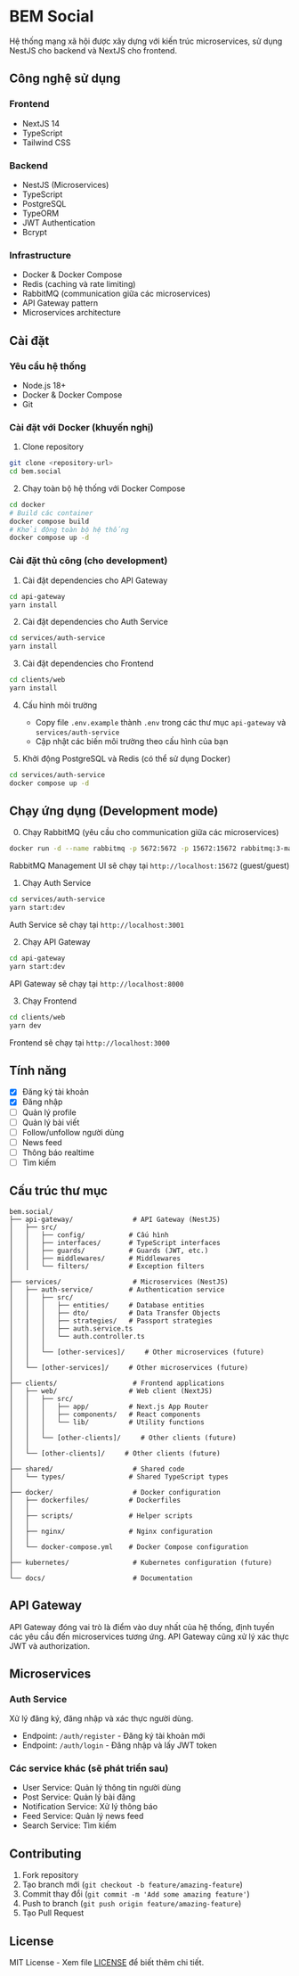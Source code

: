 # BEM Social

Hệ thống mạng xã hội được xây dựng với kiến trúc microservices, sử dụng NestJS cho backend và NextJS cho frontend.

## Công nghệ sử dụng

### Frontend
- NextJS 14
- TypeScript
- Tailwind CSS

### Backend
- NestJS (Microservices)
- TypeScript
- PostgreSQL
- TypeORM
- JWT Authentication
- Bcrypt

### Infrastructure
- Docker & Docker Compose
- Redis (caching và rate limiting)
- RabbitMQ (communication giữa các microservices)
- API Gateway pattern
- Microservices architecture

## Cài đặt

### Yêu cầu hệ thống
- Node.js 18+
- Docker & Docker Compose
- Git

### Cài đặt với Docker (khuyến nghị)

1. Clone repository
```bash
git clone <repository-url>
cd bem.social
```

2. Chạy toàn bộ hệ thống với Docker Compose
```bash
cd docker
# Build các container
docker compose build
# Khởi động toàn bộ hệ thống
docker compose up -d
```

### Cài đặt thủ công (cho development)

1. Cài đặt dependencies cho API Gateway
```bash
cd api-gateway
yarn install
```

2. Cài đặt dependencies cho Auth Service
```bash
cd services/auth-service
yarn install
```

3. Cài đặt dependencies cho Frontend
```bash
cd clients/web
yarn install
```

4. Cấu hình môi trường
   - Copy file `.env.example` thành `.env` trong các thư mục `api-gateway` và `services/auth-service`
   - Cập nhật các biến môi trường theo cấu hình của bạn

5. Khởi động PostgreSQL và Redis (có thể sử dụng Docker)
```bash
cd services/auth-service
docker compose up -d
```

## Chạy ứng dụng (Development mode)

0. Chạy RabbitMQ (yêu cầu cho communication giữa các microservices)
```bash
docker run -d --name rabbitmq -p 5672:5672 -p 15672:15672 rabbitmq:3-management
```
RabbitMQ Management UI sẽ chạy tại `http://localhost:15672` (guest/guest)

1. Chạy Auth Service
```bash
cd services/auth-service
yarn start:dev
```
Auth Service sẽ chạy tại `http://localhost:3001`

2. Chạy API Gateway
```bash
cd api-gateway
yarn start:dev
```
API Gateway sẽ chạy tại `http://localhost:8000`

3. Chạy Frontend
```bash
cd clients/web
yarn dev
```
Frontend sẽ chạy tại `http://localhost:3000`

## Tính năng

- [x] Đăng ký tài khoản
- [x] Đăng nhập
- [ ] Quản lý profile
- [ ] Quản lý bài viết
- [ ] Follow/unfollow người dùng
- [ ] News feed
- [ ] Thông báo realtime
- [ ] Tìm kiếm

## Cấu trúc thư mục

```
bem.social/
├── api-gateway/               # API Gateway (NestJS)
│   ├── src/
│   │   ├── config/           # Cấu hình
│   │   ├── interfaces/       # TypeScript interfaces
│   │   ├── guards/           # Guards (JWT, etc.)
│   │   ├── middlewares/      # Middlewares
│   │   └── filters/          # Exception filters
│
├── services/                  # Microservices (NestJS)
│   ├── auth-service/         # Authentication service
│   │   ├── src/
│   │   │   ├── entities/     # Database entities
│   │   │   ├── dto/          # Data Transfer Objects
│   │   │   ├── strategies/   # Passport strategies
│   │   │   ├── auth.service.ts
│   │   │   └── auth.controller.ts
│   │   │
│   │   └── [other-services]/     # Other microservices (future)
│   │
│   └── [other-services]/     # Other microservices (future)
│
├── clients/                   # Frontend applications
│   ├── web/                  # Web client (NextJS)
│   │   ├── src/
│   │   │   ├── app/          # Next.js App Router
│   │   │   ├── components/   # React components
│   │   │   └── lib/          # Utility functions
│   │   │
│   │   └── [other-clients]/     # Other clients (future)
│   │
│   └── [other-clients]/     # Other clients (future)
│
├── shared/                    # Shared code
│   └── types/                # Shared TypeScript types
│
├── docker/                    # Docker configuration
│   ├── dockerfiles/          # Dockerfiles
│   │
│   ├── scripts/              # Helper scripts
│   │
│   ├── nginx/                # Nginx configuration
│   │
│   └── docker-compose.yml    # Docker Compose configuration
│
├── kubernetes/                # Kubernetes configuration (future)
│
└── docs/                      # Documentation
```

## API Gateway

API Gateway đóng vai trò là điểm vào duy nhất của hệ thống, định tuyến các yêu cầu đến microservices tương ứng. API Gateway cũng xử lý xác thực JWT và authorization.

## Microservices

### Auth Service
Xử lý đăng ký, đăng nhập và xác thực người dùng.
- Endpoint: `/auth/register` - Đăng ký tài khoản mới
- Endpoint: `/auth/login` - Đăng nhập và lấy JWT token

### Các service khác (sẽ phát triển sau)
- User Service: Quản lý thông tin người dùng
- Post Service: Quản lý bài đăng
- Notification Service: Xử lý thông báo
- Feed Service: Quản lý news feed
- Search Service: Tìm kiếm

## Contributing

1. Fork repository
2. Tạo branch mới (`git checkout -b feature/amazing-feature`)
3. Commit thay đổi (`git commit -m 'Add some amazing feature'`)
4. Push to branch (`git push origin feature/amazing-feature`)
5. Tạo Pull Request

## License

MIT License - Xem file [LICENSE](LICENSE) để biết thêm chi tiết.
